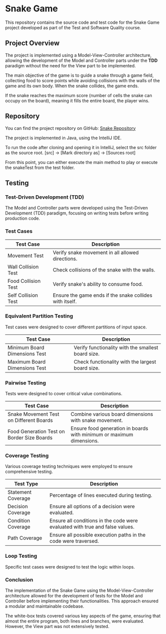 # Snake Game

This repository contains the source code and test code for the Snake Game project developed as part of the Test and Software Quality course.

## Project Overview

The project is implemented using a Model-View-Controller architecture, allowing the development of the Model and Controller parts under the **TDD** paradigm without the need for the View part to be implemented.

The main objective of the game is to guide a snake through a game field, collecting food to score points while avoiding collisions with the walls of the game and its own body. When the snake collides, the game ends.

If the snake reaches the maximum score (number of cells the snake can occupy on the board), meaning it fills the entire board, the player wins.

## Repository

You can find the project repository on GitHub: [Snake Repository](https://github.com/Ashwrai/Snake)

The project is implemented in Java, using the IntelliJ IDE.

To run the code after cloning and opening it in IntelliJ, select the src folder as the source root. [src] → [Mark directory as] → [Sources root]

From this point, you can either execute the main method to play or execute the snakeTest from the test folder.

## Testing

### Test-Driven Development (TDD)

The Model and Controller parts were developed using the Test-Driven Development (TDD) paradigm, focusing on writing tests before writing production code. 

### Test Cases

| Test Case                  | Description                                       |
|----------------------------|---------------------------------------------------|
| Movement Test              | Verify snake movement in all allowed directions.  |
| Wall Collision Test        | Check collisions of the snake with the walls.     |
| Food Collision Test        | Verify snake's ability to consume food.           |
| Self Collision Test        | Ensure the game ends if the snake collides with itself. |

### Equivalent Partition Testing

Test cases were designed to cover different partitions of input space.

| Test Case                              | Description                                       |
|----------------------------------------|---------------------------------------------------|
| Minimum Board Dimensions Test          | Verify functionality with the smallest board size.|
| Maximum Board Dimensions Test          | Check functionality with the largest board size. |

### Pairwise Testing

Tests were designed to cover critical value combinations.

| Test Case                              | Description                                       |
|----------------------------------------|---------------------------------------------------|
| Snake Movement Test on Different Boards | Combine various board dimensions with snake movement. |
| Food Generation Test on Border Size Boards | Ensure food generation in boards with minimum or maximum dimensions. |

### Coverage Testing

Various coverage testing techniques were employed to ensure comprehensive testing.

| Test Type                  | Description                                       |
|----------------------------|---------------------------------------------------|
| Statement Coverage         | Percentage of lines executed during testing.     |
| Decision Coverage          | Ensure all options of a decision were evaluated. |
| Condition Coverage         | Ensure all conditions in the code were evaluated with true and false values. |
| Path Coverage              | Ensure all possible execution paths in the code were traversed. |

### Loop Testing

Specific test cases were designed to test the logic within loops.

### Conclusion

The implementation of the Snake Game using the Model-View-Controller architecture allowed for the development of tests for the Model and Controller before implementing their functionalities. This approach ensured a modular and maintainable codebase.

The white-box tests covered various key aspects of the game, ensuring that almost the entire program, both lines and branches, were evaluated. However, the View part was not extensively tested.


